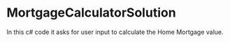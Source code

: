 # MortgageCalculatorSolution
In this c# code it asks for user input to calculate the Home Mortgage value.
